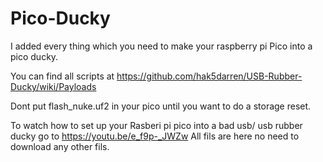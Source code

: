 # Pico-Ducky
I added every thing which you need to make your raspberry pi Pico into a pico ducky.

You can find all scripts at https://github.com/hak5darren/USB-Rubber-Ducky/wiki/Payloads

Dont put flash_nuke.uf2 in your pico until you want to do a storage reset.

To watch how to set up your Rasberi pi pico into a bad usb/ usb rubber ducky go to https://youtu.be/e_f9p-_JWZw
All fils are here no need to download any other fils.

